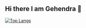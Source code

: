 ## Hi there I am Gehendra 👋



[![Top Langs](https://github-readme-stats.vercel.app/api/top-langs/?username=GunSliger00007)](https://github.com/anuraghazra/github-readme-stats)
<!--
**GunSliger00007/GunSliger00007** is a ✨ _special_ ✨ repository because its `README.md` (this file) appears on your GitHub profile.

Here are some ideas to get you started:

- 🔭 I’m currently working on ...
- 🌱 I’m currently learning ...
- 👯 I’m looking to collaborate on ...
- 🤔 I’m looking for help with ...
- 💬 Ask me about ...
- 📫 How to reach me: ...
- 😄 Pronouns: ...
- ⚡ Fun fact: ...
-->
